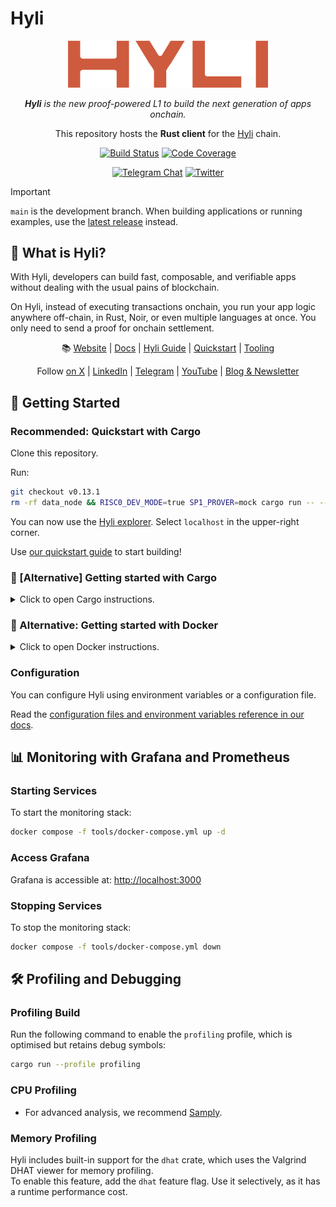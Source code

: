 # Hyli

<div align="center">
  <a href="https://hyli.org/">
    <img src="https://github.com/hyli-org/hyli-assets/blob/main/Logos/Logo/HYLI_WORDMARK_ORANGE.png?raw=true" width="320" alt="Hyli">
  </a>

  _**Hyli** is the new proof-powered L1 to build the next generation of apps onchain._

  This repository hosts the **Rust client** for the [Hyli](https://hyli.org) chain.

  [![Build Status][actions-badge]][actions-url]
  [![Code Coverage][codecov-badge]][codecov-url]
  
  [![Telegram Chat][tg-badge]][tg-url]
  [![Twitter][twitter-badge]][twitter-url]
</div>

> [!IMPORTANT]
> `main` is the development branch.
> When building applications or running examples, use the [latest release](https://github.com/hyli-org/hyli/releases) instead.

## :tangerine: What is Hyli?

With Hyli, developers can build fast, composable, and verifiable apps without dealing with the usual pains of blockchain.

On Hyli, instead of executing transactions onchain, you run your app logic anywhere off-chain, in Rust, Noir, or even multiple languages at once. You only need to send a proof for onchain settlement.

<div align="center">
    <p>
        📚 <a href="https://hyli.org/">Website</a> | <a href="https://docs.hyli.org">Docs</a> | <a href="https://docs.hyli.org/guide/">Hyli Guide</a> | <a href="https://docs.hyli.org/quickstart/">Quickstart</a> | <a href="https://docs.hyli.org/tooling/">Tooling</a>
    </p>
    <p>
        Follow <a href="https://twitter.com/hyli_org">on X</a> | <a href="https://www.linkedin.com/company/hyli-org">LinkedIn</a> | <a href="https://t.me/hyli_org">Telegram</a> | <a href="https://www.youtube.com/@hyli-org">YouTube</a> | <a href="https://blog.hyli.org/">Blog &amp; Newsletter</a>
    </p>
</div>

## 🚀 Getting Started

### Recommended: Quickstart with Cargo

Clone this repository.

Run:
```sh
git checkout v0.13.1
rm -rf data_node && RISC0_DEV_MODE=true SP1_PROVER=mock cargo run -- --pg
```

You can now use the [Hyli explorer](https://explorer.hyli.org/). Select `localhost` in the upper-right corner.

Use [our quickstart guide](https://docs.hyli.org/quickstart/run/) to start building!

### 🚀 [Alternative] Getting started with Cargo

<details>
<summary>Click to open Cargo instructions.</summary>

To launch a local node for building and debugging smart contracts, without indexer:

```bash
cargo build
HYLE_RUN_INDEXER=false cargo run
```

If you need sp1 verifier, enable the feature: `sp1`

```sh
cargo run -F sp1
```

To auto-start a temporary PostgreSQL instance and run the indexer, use the `--pg` flag:

```sh
cargo run -- --pg
```

If you want data persistence, you can run the PostgreSQL server:

```bash
# Start PostgreSQL with default configuration:
docker run -d --rm --name pg_hyli -p 5432:5432 -e POSTGRES_PASSWORD=postgres postgres
```

and then in the `hyli` root:

```sh
cargo run
```

</details>

### 🐳 Alternative: Getting started with Docker

<details>
<summary>Click to open Docker instructions.</summary>

### Build Locally

```bash
# Build the dependency image, this is a cache layer for faster iteration builds
docker build -f Dockerfile.dependencies -t hyle-dep .
# Build the node image
docker build -t hyle .
```

### Build Locally on MacOS (Apple Silicon)

##### 🧰 Requirements for buildx users
If you are building for an architecture different than your host machine (e.g., building arm64 on an amd64 host), make sure to set up your environment accordingly:

```bash
# 1. Enable Docker BuildKit (recommended)
export DOCKER_BUILDKIT=1

# 2. Create and use a buildx builder (only needed once)
docker buildx create --use --name hyle-builder
docker buildx inspect --bootstrap

# 3. Install QEMU for cross-platform builds
docker run --privileged --rm tonistiigi/binfmt --install all
```

```bash
# Build the dependency image, this is a cache layer for faster iteration builds
docker buildx build --platform linux/arm64 -f Dockerfile.dependencies -t hyle-dep .
# Build the node image
docker buildx build --platform linux/arm64 -t hyle .
```

### Run Locally with Docker

```bash
docker run -v ./db:/hyle/data -e HYLE_RUN_INDEXER=false -p 4321:4321 -p 1234:1234 hyle
```

> 🛠️ **Note**: If you build on MacOS (Apple Silicon), add `--platform linux/arm64` to run script.
> 🛠️ **Note**: If you encounter permission issues with the `/hyle/data` volume, add the `--privileged` flag.

</details>

### Configuration

You can configure Hyli using environment variables or a configuration file.

Read the [configuration files and environment variables reference in our docs](https://docs.hyli.org/reference/local-node/#configuration).

## 📊 Monitoring with Grafana and Prometheus

### Starting Services

To start the monitoring stack:

```bash
docker compose -f tools/docker-compose.yml up -d
```

### Access Grafana

Grafana is accessible at: [http://localhost:3000](http://localhost:3000)

### Stopping Services

To stop the monitoring stack:

```bash
docker compose -f tools/docker-compose.yml down
```

## 🛠️ Profiling and Debugging

### Profiling Build

Run the following command to enable the `profiling` profile, which is optimised but retains debug symbols:

```bash
cargo run --profile profiling
```

### CPU Profiling

- For advanced analysis, we recommend [Samply](https://github.com/mstange/samply).

### Memory Profiling

Hyli includes built-in support for the `dhat` crate, which uses the Valgrind DHAT viewer for memory profiling.  
To enable this feature, add the `dhat` feature flag. Use it selectively, as it has a runtime performance cost.

[actions-badge]: https://img.shields.io/github/actions/workflow/status/hyli-org/hyli/ci.yml?branch=main
[actions-url]: https://github.com/hyli-org/hyli/actions?query=workflow%3ATests+branch%3Amain
[codecov-badge]: https://codecov.io/gh/hyli-org/hyli/graph/badge.svg?token=S87GT99Q62
[codecov-url]: https://codecov.io/gh/hyli-org/hyli
[twitter-badge]: https://img.shields.io/twitter/follow/hyli_org
[twitter-url]: https://x.com/hyli_org
[tg-badge]: https://img.shields.io/endpoint?url=https%3A%2F%2Ftg.sumanjay.workers.dev%2Fhyli_org%2F&logo=telegram&label=chat&color=neon
[tg-url]: https://t.me/hyli_org
